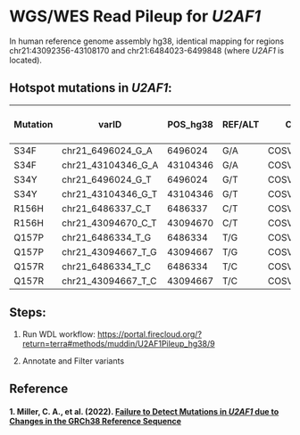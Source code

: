 # WGS/WES Read Pileup for *U2AF1*

In human reference genome assembly hg38, identical mapping for regions chr21:43092356-43108170 and chr21:6484023-6499848 (where *U2AF1* is located).

## Hotspot mutations in *U2AF1*: 

| Mutation      | varID | POS_hg38      | REF/ALT | COSMIC|OCCURENCE in Heme Tissue
| ----------- | ----------- | ----------- | ----------- |----------- |----------- |
| S34F      | chr21_6496024_G_A       | 6496024 | G/A |COSV52341059| |
| S34F      | chr21_43104346_G_A       | 43104346 | G/A |COSV52341059|147 |
| S34Y      | chr21_6496024_G_T       | 6496024 | G/T |COSV52341472||
| S34Y      | chr21_43104346_G_T       | 43104346 | G/T |COSV52341472|51|
| R156H      | chr21_6486337_C_T       | 6486337 | C/T |COSV52342800||
| R156H      | chr21_43094670_C_T       | 43094670 | C/T |COSV52342800|24|
| Q157P      | chr21_6486334_T_G       | 6486334 | T/G |COSV52341120||
| Q157P      | chr21_43094667_T_G       | 43094667 | T/G |COSV52341120|85|
| Q157R      | chr21_6486334_T_C       | 6486334 | T/C |COSV52341147||
| Q157R      | chr21_43094667_T_C       | 43094667 | T/C |COSV52341147|65|

## Steps:
1. Run WDL workflow: https://portal.firecloud.org/?return=terra#methods/muddin/U2AF1Pileup_hg38/9

2. Annotate and Filter variants








## Reference
#### 1. Miller, C. A., et al. (2022). [Failure to Detect Mutations in *U2AF1* due to Changes in the GRCh38 Reference Sequence](https://doi.org/10.1016/j.jmoldx.2021.10.013)
